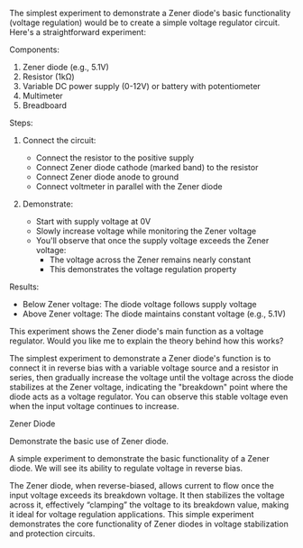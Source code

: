 The simplest experiment to demonstrate a Zener diode's basic functionality (voltage regulation) would be to create a simple voltage regulator circuit. Here's a straightforward experiment:

Components:

1. Zener diode (e.g., 5.1V)
2. Resistor (1kΩ)
3. Variable DC power supply (0-12V) or battery with potentiometer
4. Multimeter
5. Breadboard

Steps:

1. Connect the circuit:
   - Connect the resistor to the positive supply
   - Connect Zener diode cathode (marked band) to the resistor
   - Connect Zener diode anode to ground
   - Connect voltmeter in parallel with the Zener diode

2. Demonstrate:
   - Start with supply voltage at 0V
   - Slowly increase voltage while monitoring the Zener voltage
   - You'll observe that once the supply voltage exceeds the Zener voltage:
     * The voltage across the Zener remains nearly constant
     * This demonstrates the voltage regulation property

Results:

- Below Zener voltage: The diode voltage follows supply voltage
- Above Zener voltage: The diode maintains constant voltage (e.g., 5.1V)

This experiment shows the Zener diode's main function as a voltage regulator. Would you like me to explain the theory behind how this works?


The simplest experiment to demonstrate a Zener diode's function is to connect it in reverse bias with a variable voltage source and a resistor in series, then gradually increase the voltage until the voltage across the diode stabilizes at the Zener voltage, indicating the "breakdown" point where the diode acts as a voltage regulator. You can observe this stable voltage even when the input voltage continues to increase.

Zener Diode

Demonstrate the basic use of Zener diode.

A simple experiment to demonstrate the basic functionality of a Zener diode. We will see its ability to regulate voltage in reverse bias.

The Zener diode, when reverse-biased, allows current to flow once the input voltage exceeds its breakdown voltage. It then stabilizes the voltage across it, effectively “clamping” the voltage to its breakdown value, making it ideal for voltage regulation applications. This simple experiment demonstrates the core functionality of Zener diodes in voltage stabilization and protection circuits.
